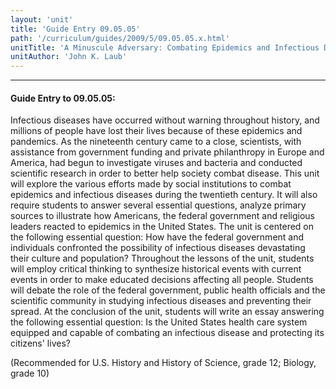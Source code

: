 ```yaml
---
layout: 'unit'
title: 'Guide Entry 09.05.05'
path: '/curriculum/guides/2009/5/09.05.05.x.html'
unitTitle: 'A Minuscule Adversary: Combating Epidemics and Infectious Diseases in America'
unitAuthor: 'John K. Laub'
---
```


<body>
<hr/>
 <h4>
  Guide Entry to 09.05.05:
 </h4>
 Infectious diseases have occurred without warning throughout history, and millions of people have lost their lives because of these epidemics and pandemics. As the nineteenth century came to a close, scientists, with assistance from government funding and private philanthropy in Europe and America, had begun to investigate viruses and bacteria and conducted scientific research in order to better help society combat disease. This unit will explore the various efforts made by social institutions to combat epidemics and infectious diseases during the twentieth century. It will also require students to answer several essential questions, analyze primary sources to illustrate how Americans, the federal government and religious leaders reacted to epidemics in the United States. The unit is centered on the following essential question: How have the federal government and individuals confronted the possibility of infectious diseases devastating their culture and population? Throughout the lessons of the unit, students will employ critical thinking to synthesize historical events with current events in order to make educated decisions affecting all people. Students will debate the role of the federal government, public health officials and the scientific community in studying infectious diseases and preventing their spread. At the conclusion of the unit, students will write an essay answering the following essential question: Is the United States health care system equipped and capable of combating an infectious disease and protecting its citizens' lives?
<p>
  (Recommended for U.S. History and History of Science, grade 12; Biology, grade 10)
 </p>

</body>

